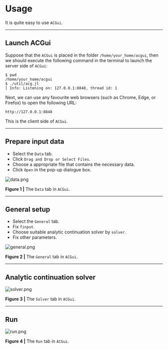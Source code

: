 # Usage

It is quite easy to use `ACGui`.

---

## Launch ACGui

Suppose that the `ACGui` is placed in the folder `/home/your_home/acgui`, then we should execute the following command in the terminal to launch the server side of `ACGui`:

```shell
$ pwd
/home/your_home/acgui
$ ./util/acg.jl
[ Info: Listening on: 127.0.0.1:8848, thread id: 1
```

Next, we can use any favourite web browsers (such as Chrome, Edge, or Firefox) to open the following URL:

```text
http://127.0.0.1:8848
```

This is the client side of `ACGui`.

---

## Prepare input data

* Select the `Data` tab.
* Click `Drag and Drop or Select Files`.
* Choose a appropriate file that contains the necessary data.
* Click `Open` in the pop-up dialogue box.

![data.png](./assets/data.png)

**Figure 1 |** The `Data` tab in `ACGui`. 

---

## General setup

* Select the `General` tab.
* Fix `finput`.
* Choose suitable analytic continuation solver by `solver`.
* Fix other parameters.

![general.png](./assets/general.png)

**Figure 2 |** The `General` tab in `ACGui`.

---

## Analytic continuation solver

![solver.png](./assets/solver.png)

**Figure 3 |** The `Solver` tab in `ACGui`.

---

## Run

![run.png](./assets/run.png)

**Figure 4 |** The `Run` tab in `ACGui`.
